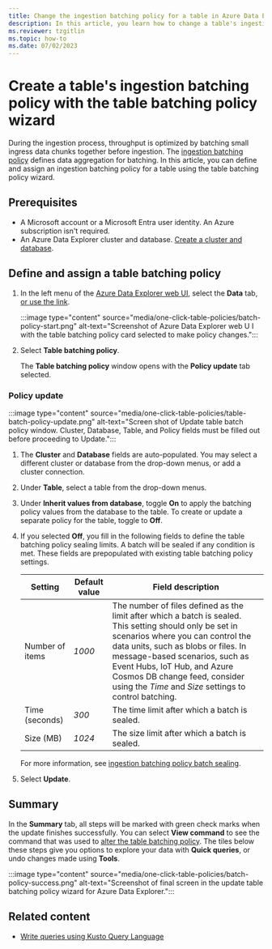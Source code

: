 ```yaml
---
title: Change the ingestion batching policy for a table in Azure Data Explorer using the table batching policy wizard
description: In this article, you learn how to change a table's ingestion batching policy using the batching policy wizard.
ms.reviewer: tzgitlin
ms.topic: how-to
ms.date: 07/02/2023
---
```

# Create a table's ingestion batching policy with the table batching policy wizard

During the ingestion process, throughput is optimized by batching small ingress data chunks together before ingestion. The  [ingestion batching policy](/kusto/management/batching-policy#sealing-a-batch) defines data aggregation for batching.
In this article, you can define and assign an ingestion batching policy for a table using the table batching policy wizard.

## Prerequisites

* A Microsoft account or a Microsoft Entra user identity. An Azure subscription isn't required.
* An Azure Data Explorer cluster and database. [Create a cluster and database](create-cluster-and-database.md).

## Define and assign a table batching policy

1. In the left menu of the [Azure Data Explorer web UI](https://dataexplorer.azure.com/), select the **Data** tab, [or use the link](https://dataexplorer.azure.com/oneclick).

    :::image type="content" source="media/one-click-table-policies/batch-policy-start.png" alt-text="Screenshot of Azure Data Explorer web U I with the table batching policy card selected to make policy changes.":::

1. Select **Table batching policy**.

    The **Table batching policy** window opens with the **Policy update** tab selected.

### Policy update

:::image type="content" source="media/one-click-table-policies/table-batch-policy-update.png" alt-text="Screen shot of Update table batch policy window. Cluster, Database, Table, and Policy fields must be filled out before proceeding to Update.":::

1. The **Cluster** and **Database** fields are auto-populated. You may select a different cluster or database from the drop-down menus, or add a cluster connection.

1. Under **Table**, select a table from the drop-down menus.

1. Under **Inherit values from database**, toggle **On** to apply the batching policy values from the database to the table. To create or update a separate policy for the table, toggle to **Off**.

1. If you selected **Off**, you fill in the following fields to define the table batching policy sealing limits. A batch will be sealed if any condition is met. These fields are prepopulated with existing table batching policy settings.

    |**Setting** | **Default value** | **Field description**
    |---|---|---|
    | Number of items | *1000*  | The number of files defined as the limit after which a batch is sealed. This setting should only be set in scenarios where you can control the data units, such as blobs or files. In message-based scenarios, such as Event Hubs, IoT Hub, and Azure Cosmos DB change feed, consider using the *Time* and *Size* settings to control batching. |
    | Time (seconds) |  *300* | The time limit after which a batch is sealed. |
    | Size (MB) |  *1024* | The size limit after which a batch is sealed.  |

    For more information, see [ingestion batching policy batch sealing](/kusto/management/batching-policy#sealing-a-batch).

1. Select **Update**.

## Summary

In the **Summary** tab, all steps will be marked with green check marks when the update finishes successfully. You can select **View command** to see the command that was used to [alter the table batching policy](/kusto/management/alter-table-ingestion-batching-policy). The tiles below these steps give you options to explore your data with **Quick queries**, or undo changes made using **Tools**.

:::image type="content" source="media/one-click-table-policies/batch-policy-success.png" alt-text="Screenshot of final screen in the update table batching policy wizard for Azure Data Explorer.":::

## Related content

* [Write queries using Kusto Query Language](/kusto/query/tutorials/learn-common-operators)
